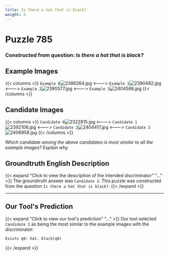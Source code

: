 ```yaml
---
title: Is there a hat that is black?
weight: 3
---
```


# Puzzle 785
### Constructed from question: _Is there a hat that is black?_


## Example Images
{{< columns >}}
`Example 0`![2386264.jpg](/gqa_images/2386264.jpg)
<--->
`Example 1`![2390482.jpg](/gqa_images/2390482.jpg)
<--->
`Example 2`![2390577.jpg](/gqa_images/2390577.jpg)
<--->
`Example 3`![2404586.jpg](/gqa_images/2404586.jpg)
{{< /columns >}}

## Candidate Images
{{< columns >}}
`Candidate 0`![2322815.jpg](/gqa_images/2322815.jpg)
<--->
`Candidate 1`![2392108.jpg](/gqa_images/2392108.jpg)
<--->
`Candidate 2`![2404417.jpg](/gqa_images/2404417.jpg)
<--->
`Candidate 3`![2406958.jpg](/gqa_images/2406958.jpg)
{{< /columns >}}

*Which candidate among the above candidates is most similar to all the example images? Explain why.*

## Groundtruth English Description

{{< expand "Click to view the description of the intended discriminator" "..." >}}
The groundtruth answer was `Candidate 2`. This puzzle was constructed from the question `Is there a hat that is black?`.
{{< /expand >}}

---

## Our Tool's Prediction

{{< expand "Click to view our tool's prediction" "..." >}}
Our tool selected `Candidate 2` as being the most similar to the example images with the discriminator:
```plaintext
Exists q0: hat. black(q0)
```
{{< /expand >}}
